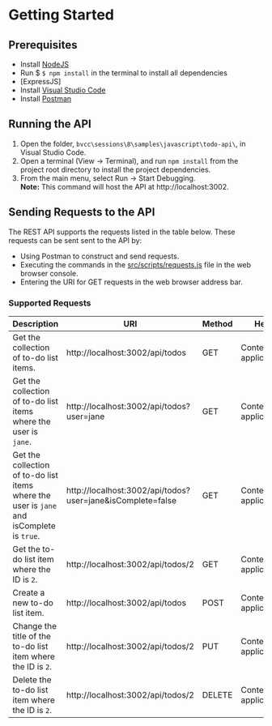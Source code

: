 # Getting Started
## Prerequisites
- Install [NodeJS](https://nodejs.org/en/download/)
- Run $ `$ npm install` in the terminal to install all dependencies
- [ExpressJS]
- Install [Visual Studio Code](https://code.visualstudio.com/download)
- Install [Postman](https://www.postman.com/downloads/)

## Running the API
1. Open the folder, `bvcc\sessions\8\samples\javascript\todo-api\`, in Visual Studio Code.
1. Open a terminal (View &#8594; Terminal), and run `npm install` from the project root directory to install the project dependencies.
1. From the main menu, select Run &#8594; Start Debugging.  
**Note:** This command will host the API at http://localhost:3002.

## Sending Requests to the API
The REST API supports the requests listed in the table below. These requests can be sent sent to the API by: 
- Using Postman to construct and send requests.
- Executing the commands in the [src/scripts/requests.js](/src/scripts/requests.js) file in the web browser console.
- Entering the URI for GET requests in the web browser address bar. 

### Supported Requests
|Description|URI|Method|Headers|Body|
|-----------|----|-------|------|----|
| Get the collection of to-do list items.|http://localhost:3002/api/todos | GET | Content-Type: application/json | N/A |
| Get the collection of to-do list items where the user is `jane`.|http://localhost:3002/api/todos?user=jane | GET | Content-Type: application/json | N/A |
| Get the collection of to-do list items where the user is `jane` and isComplete is `true`. |http://localhost:3002/api/todos?user=jane&isComplete=false | GET | Content-Type: application/json | N/A |
| Get the to-do list item where the ID is `2`.|http://localhost:3002/api/todos/2 | GET | Content-Type: application/json | N/A |
| Create a new to-do list item. |http://localhost:3002/api/todos | POST | Content-Type: application/json | "{"title":"Complete mail-in ballot."}" |
| Change the title of the to-do list item where the ID is `2`.|http://localhost:3002/api/todos/2 | PUT | Content-Type: application/json | "{"title":"Confirm mail-in ballot was received."}" |
| Delete the to-do list item where the ID is `2`.|http://localhost:3002/api/todos/2 | DELETE | Content-Type: application/json | N/A |
